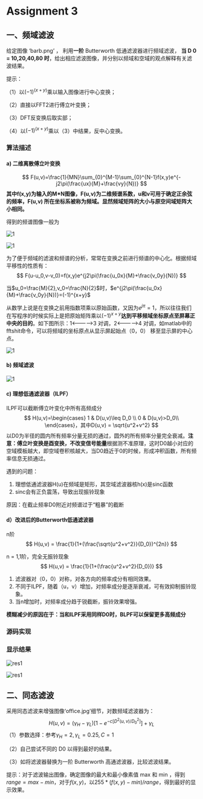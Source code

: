 # Assignment 3

<script type="text/javascript" src="http://cdn.mathjax.org/mathjax/latest/MathJax.js?config=default"></script>


## 一、频域滤波

给定图像 ‘barb.png’ ， 利用**一阶** Butterworth 低通滤波器进行频域滤波， **当 D 0 = 10,20,40,80 时**，给出相应滤波图像，并分别以频域和空域的观点解释有关滤波结果。

提示：

（1）以$(-1)^{(x+y)}$乘以输入图像进行中心变换；

（2）直接以FFT2进行傅立叶变换； 

（3）DFT反变换后取实部；

（4）以$(-1)^{(x+y)}$乘以（3）中结果，反中心变换。



### 算法描述

#### a) 二维离散傅立叶变换

$$
F(u,v)=\frac{1}{MN}\sum_{0}^{M-1}\sum_{0}^{N-1}f(x,y)e^{-j2\pi(\frac{ux}{M}+\frac{vy}{N})}
$$
**其中f(x,y)为输入的M*N图像，F(u,v)为二维频谱系数，u和v可用于确定正余弦的频率，F(u,v) 所在坐标系被称为频域。显然频域矩阵的大小与原空间域矩阵大小相同。**

得到的频谱图像一般为

![1](Assets/1.jpg)

![1](Assets/3.jpg)



为了便于频域的滤波和频谱的分析，常常在变换之前进行频谱的中心化。根据频域平移性的性质有：
$$
   F(u-u_0,v-v_0)=f(x,y)e^{j2\pi(\frac{u_0x}{M}+\frac{v_0y}{N})}
$$

   当$u_0=\frac{M}{2},v_0=\frac{N}{2}$时，$e^{j2\pi(\frac{u_0x}{M}+\frac{v_0y}{N})}=(-1)^{x+y}$

从数学上说是在变换之前用指数项乘以原始函数，又因为$e^{j\pi}=1$，所以往往我们在写程序的时候实际上是把原始矩阵乘以$(-1)^{x+y}$**达到平移频域坐标原点至屏幕正中央的目的**。如下图所示：1<----->3 对调，2<----->4 对调，如matlab中的fftshit命令，可以将频域的坐标原点从显示屏起始点（0，0） 移至显示屏的中心点。

![1](Assets/2.jpg)





#### b) 频域滤波

![1](Assets/4.jpg)

####  c) 理想低通滤波器（ILPF）

ILPF可以截断傅立叶变化中所有高频成分
$$
H(u,v)=\begin{cases}
   1 & D(u,v)\leq D_0 \\
   0 & D(u,v)>D_0\\
   \end{cases}，其中D(u,v) = \sqrt{u^2+v^2}
$$
以D0为半径的圆内所有频率分量无损的通过，圆外的所有频率分量完全衰减。**注意：傅立叶变换是酉变换，不改变信号能量**根据测不准原理，这时D0越小对应的空域模板越大，即空域卷积核越大，当D0趋近于0的时候，形成冲积函数，所有频率信息无损通过。



遇到的问题：

   1. 理想低通滤波器H(u)在频域是矩形，其空域滤波器核h(x)是sinc函数
   2. sinc会有正负震荡，导致出现振铃现象

原因：在截止频率D0附近对频谱过于“粗暴”的截断



#### d）改进后的Butterworth低通滤波器

n阶
$$
H(u,v) = \frac{1}{1+(\frac{\sqrt{u^2+v^2}}{D_0})^{2n}}
$$

n = 1,1阶，完全无振铃现象
$$
H(u,v) = \frac{1}{1+(\frac{u^2+v^2}{D_0})}
$$

1. 滤波器对（0，0）对称，对各方向的频率成分有相同效果。
2. 不同于ILPF，随着（u，v）增加，对频率成分是逐渐衰减，可有效抑制振铃现象。
3. 当n增加时，对频率成分趋于锐截断，振铃效果增强。

**模糊减少的原因在于：当和ILPF采用同样D0时，BLPF可以保留更多高频成分**



### 源码实现



### 显示结果

![res1](Assets/5.jpg)

![res1](Assets/6.jpg)









## 二、同态滤波

采用同态滤波来增强图像‘office.jpg’细节，对数频域滤波器为：
$$
H(u,v)=(\gamma_H-\gamma_L)[1-e^{-c[D^2(u,v)/D_0^2]}]+\gamma_L
$$
（1）参数选择：参考$\gamma_H=2,\gamma_L=0.25,C=1$

（2）自己尝试不同的 D0 以得到最好的结果。

（3）如将滤波器替换为一阶 Butterworth 高通滤波器，比较滤波结果。

提示：对于滤波输出图像，确定图像的最大和最小像素值 max 和 min ，得到 $range=max-min$，对于$f(x,y)$，以$255*(f(x,y)-min)/range$，得到最好的显示效果。











